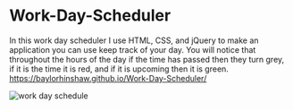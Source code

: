 # Work-Day-Scheduler
In this work day scheduler I use HTML, CSS, and jQuery to make an application you can use keep track of your day.
You will notice that throughout the hours of the day if the time has passed then they turn grey, if it is the time it is red, and if it is upcoming then it is green.
https://baylorhinshaw.github.io/Work-Day-Scheduler/

![work day schedule](https://user-images.githubusercontent.com/87034682/135138040-7823376e-8015-44af-9f0c-25eddaf91494.png)
